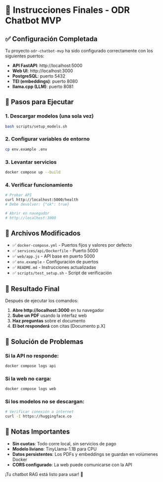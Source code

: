 # 🚀 Instrucciones Finales - ODR Chatbot MVP

## ✅ Configuración Completada

Tu proyecto `odr-chatbot-mvp` ha sido configurado correctamente con los siguientes puertos:

- **API FastAPI**: http://localhost:5000
- **Web UI**: http://localhost:3000
- **PostgreSQL**: puerto 5432
- **TEI (embeddings)**: puerto 8080
- **llama.cpp (LLM)**: puerto 8081

## 🎯 Pasos para Ejecutar

### 1. Descargar modelos (una sola vez)
```bash
bash scripts/setup_models.sh
```

### 2. Configurar variables de entorno
```bash
cp env.example .env
```

### 3. Levantar servicios
```bash
docker compose up --build
```

### 4. Verificar funcionamiento
```bash
# Probar API
curl http://localhost:5000/health
# Debe devolver: {"ok": true}

# Abrir en navegador
# http://localhost:3000
```

## 🔧 Archivos Modificados

- ✅ `docker-compose.yml` - Puertos fijos y valores por defecto
- ✅ `services/api/Dockerfile` - Puerto 5000
- ✅ `web/app.js` - API base en puerto 5000
- ✅ `env.example` - Configuración de puertos
- ✅ `README.md` - Instrucciones actualizadas
- ✅ `scripts/test_setup.sh` - Script de verificación

## 🎉 Resultado Final

Después de ejecutar los comandos:

1. **Abre http://localhost:3000** en tu navegador
2. **Sube un PDF** usando la interfaz web
3. **Haz preguntas** sobre el documento
4. **El bot responderá** con citas [Documento p.X]

## 🐛 Solución de Problemas

### Si la API no responde:
```bash
docker compose logs api
```

### Si la web no carga:
```bash
docker compose logs web
```

### Si los modelos no se descargan:
```bash
# Verificar conexión a internet
curl -I https://huggingface.co
```

## 📝 Notas Importantes

- **Sin cuotas**: Todo corre local, sin servicios de pago
- **Modelo liviano**: TinyLlama-1.1B para CPU
- **Datos persistentes**: Los PDFs y embeddings se guardan en volúmenes Docker
- **CORS configurado**: La web puede comunicarse con la API

¡Tu chatbot RAG está listo para usar! 🎊

